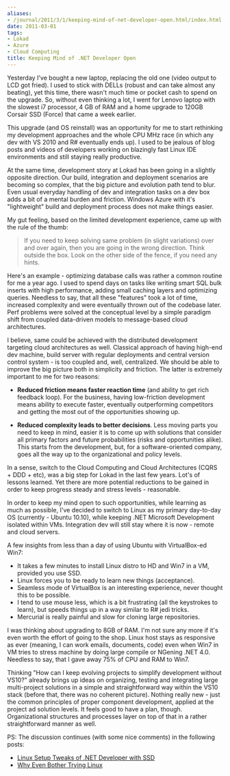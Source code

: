 ```yaml
---
aliases:
- /journal/2011/3/1/keeping-mind-of-net-developer-open.html/index.html
date: 2011-03-01
tags:
- Lokad
- Azure
- Cloud Computing
title: Keeping Mind of .NET Developer Open
---
```

<p>Yesterday I've bought a new laptop, replacing the old one (video output to LCD got fried). I used to stick with DELLs (robust and can take almost any beating), yet this time, there wasn't much time or pocket cash to spend on the upgrade. So, without even thinking a lot, I went for Lenovo laptop with the slowest i7 processor, 4 GB of RAM and a home upgrade to 120GB Corsair SSD (Force) that came a week earlier.</p>

<p>This upgrade (and OS reinstall) was an opportunity for me to start rethinking my development approaches and the whole CPU MHz race (in which any dev with VS 2010 and R# eventually ends up). I used to be jealous of blog posts and videos of developers working on blazingly fast Linux IDE environments and still staying really productive. </p>

<p>At the same time, development story at Lokad has been going in a slightly opposite direction. Our build, integration and deployment scenarios are becoming so complex, that the big picture and evolution path tend to blur. Even usual everyday handling of dev and integration tasks on a dev box adds a bit of a mental burden and friction. Windows Azure with it's "lightweight" build and deployment process does not make things easier.</p>

<p>My gut feeling, based on the limited development experience, came up with the rule of the thumb: </p>

<blockquote>
  <p>If you need to keep solving same problem (in slight variations) over and over again, then you are going in the wrong direction. Think outside the box. Look on the other side of the fence, if you need any hints.</p>
</blockquote>

<p>Here's an example - optimizing database calls was rather a common routine for me a year ago. I used to spend days on tasks like writing smart SQL bulk inserts with high performance, adding small caching layers and optimizing queries. Needless to say, that all these "features" took a lot of time, increased complexity and were eventually thrown out of the codebase later. Perf problems were solved at the conceptual level by a simple paradigm shift from coupled data-driven models to message-based cloud architectures.</p>

<p>I believe, same could be achieved with the distributed development targeting cloud architectures as well. Classical approach of having high-end dev machine, build server with regular deployments and central version control system - is too coupled and, well, centralized. We should be able to improve the big picture both in simplicity and friction. The latter is extremely important to me for two reasons:</p>

<ul>
<li><p><strong>Reduced friction means faster reaction time</strong> (and ability to get rich feedback loop). For the business, having low-friction development means ability to execute faster, eventually outperforming competitors and getting the most out of the opportunities showing up.</p></li>
<li><p><strong>Reduced complexity leads to better decisions</strong>. Less moving parts you need to keep in mind, easier it is to come up with solutions that consider all primary factors and future probabilities (risks and opportunities alike). This starts from the development, but, for a software-oriented company, goes all the way up to the organizational and policy levels.</p></li>
</ul>

<p>In a sense, switch to the Cloud Computing and Cloud Architectures (CQRS + DDD + etc), was a big step for Lokad in the last few years. Lot's of lessons learned. Yet there are more potential reductions to be gained in order to keep progress steady and stress levels - reasonable.</p>

<p>In order to keep my mind open to such opportunities, while learning as much as possible, I've decided to switch to Linux as my primary day-to-day OS (currently - Ubuntu 10.10), while keeping .NET Microsoft Development isolated within VMs. Integration dev will still stay where it is now - remote and cloud servers.</p>

<p>A few insights from less than a day of using Ubuntu with VirtualBox-ed Win7:</p>

<ul>
<li>It takes a few minutes to install Linux distro to HD and Win7 in a VM, provided you use SSD.</li>
<li>Linux forces you to be ready to learn new things (acceptance). </li>
<li>Seamless mode of VirtualBox is an interesting experience, never thought this to be possible.</li>
<li>I tend to use mouse less, which is a bit frustrating (all the keystrokes to learn), but speeds things up in a way similar to R# jedi tricks.</li>
<li>Mercurial is really painful and slow for cloning large repositories. </li>
</ul>

<p>I was thinking about upgrading to 8GB of RAM. I'm not sure any more if it's even worth the effort of going to the shop. Linux host stays as responsive as ever (meaning, I can work emails, documents, code) even when Win7 in VM tries to stress machine by doing large compile or NGening .NET 4.0. Needless to say, that I gave away 75% of CPU and RAM to Win7.</p>

<p>Thinking "How can I keep evolving projects to simplify development without VS10?" already brings up ideas on organizing, testing and integrating large multi-project solutions in a simple and straightforward way within the VS10 stack (before that, there was no coherent picture). Nothing really new - just the common principles of proper component development, applied at the project ad solution levels. It feels good to have a plan, though. Organizational structures and processes layer on top of that in a rather straightforward manner as well.</p>

<p>PS: The discussion continues (with some nice comments) in the following posts:</p>

<ul>
<li><a href="http://abdullin.com/journal/2011/3/16/linux-setup-tweaks-of-net-developer-with-ssd.html">Linux Setup Tweaks of .NET Developer with SSD</a></li>
<li><a href="http://abdullin.com/journal/2011/4/13/why-even-bother-trying-linux.html">Why Even Bother Trying Linux</a></li>
</ul>


